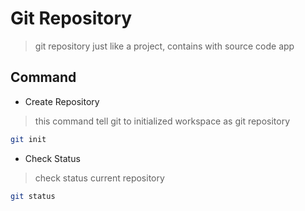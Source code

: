 # Git Repository
> git repository just like a project, contains with source code app

## Command

- Create Repository
> this command tell git to initialized workspace as git repository

```sh
git init
```

- Check Status
> check status current repository

```sh
git status
```